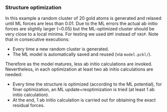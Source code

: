 ### Structure optimization
In this example a random cluster of 20 gold atoms
is generated and relaxed until ML forces are less
than 0.01.
Due to the ML errors the actual ab initio forces
are slightly larger (~0.05) but the ML-optimized
cluster should be very close to a local minima.
For testing we used `EMT` instead of `VASP`.
Note that in consecutive executions:
* Every time a new random cluster is generated.
* The ML model is automatically saved and reused
(via `model.pckl/`).

Therefore as the model matures, less ab initio
calculations are invoked.
Nevertheless, in each optimization at least
two ab initio calculations are needed:
* Every time the structure is optimized
(according to the ML potential), for finer
optimization, an ML update+reoptimization is
tried (at least 1 ab initio calculation).
* At the end, 1 ab initio calculation is
carried out for obtaining  the exact
residual forces.
